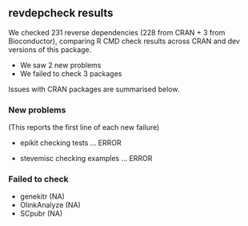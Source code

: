 ## revdepcheck results

We checked 231 reverse dependencies (228 from CRAN + 3 from Bioconductor), comparing R CMD check results across CRAN and dev versions of this package.

 * We saw 2 new problems
 * We failed to check 3 packages

Issues with CRAN packages are summarised below.

### New problems
(This reports the first line of each new failure)

* epikit
  checking tests ... ERROR

* stevemisc
  checking examples ... ERROR

### Failed to check

* genekitr     (NA)
* OlinkAnalyze (NA)
* SCpubr       (NA)
